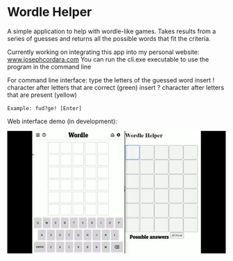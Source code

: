 # Wordle Helper
A simple application to help with wordle-like games. Takes results from a 
series of guesses and returns all the possible words that fit the criteria.

Currently working on integrating this app into my personal website: www.josephcordara.com
You can run the cli.exe executable to use the program in the command line

For command line interface:
    type the letters of the guessed word
    insert ! character after letters that are correct (green)
    insert ? character after letters that are present (yellow)

    Example: fud?ge! [Enter]


Web interface demo (in development):

![wordle-helper-demo](assets/wordle-helper-demo.gif)
